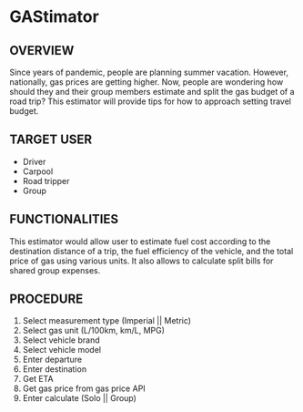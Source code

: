 # GAStimator

## OVERVIEW

Since years of pandemic, people are planning summer vacation. However, nationally, gas prices are getting higher. Now, people are wondering how should they and their group members estimate and split the gas budget of a road trip? This estimator will provide tips for how to approach setting travel budget.

## TARGET USER 

* Driver
* Carpool
* Road tripper
* Group

## FUNCTIONALITIES

This estimator would allow user to estimate fuel cost according to the destination distance of a trip, the fuel efficiency of the vehicle, and the total price of gas using various units. It also allows to calculate split bills for shared group expenses.

## PROCEDURE

1. Select measurement type (Imperial || Metric)
2. Select gas unit (L/100km, km/L, MPG)
3. Select vehicle brand
4. Select vehicle model
5. Enter departure
6. Enter destination
7. Get ETA
8. Get gas price from gas price API
9. Enter calculate (Solo || Group)
